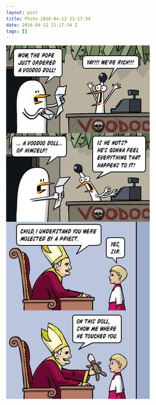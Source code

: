 ```yaml
---
layout: post
title: Photo 2016-04-12 21:17:34
date: 2016-04-12 21:17:34 Z
tags: []
---
```

![](/media/2016/04/142703012964.jpg)

